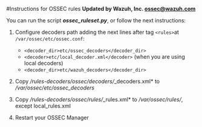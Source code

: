 #Instructions for OSSEC rules
**Updated by Wazuh, Inc. <ossec@wazuh.com>**

You can run the script ***ossec_ruleset.py***, or follow the next instructions:

 1. Configure decoders path adding the next lines after tag ``<rules>``at ``/var/ossec/etc/ossec.conf``:
 
	 - ``<decoder_dir>etc/ossec_decoders</decoder_dir>``
	 - ``<decoder>etc/local_decoder.xml</decoder>`` (when you are using local decoders)
	 - ``<decoder_dir>etc/wazuh_decoders</decoder_dir>``
 2. Copy */rules-decoders/ossec/decoders/*_decoders.xml* to */var/ossec/etc/ossec_decoders*
 3. Copy */rules-decoders/ossec/rules/*_rules.xml* to */var/ossec/rules/*, except local_rules.xml
 4. Restart your OSSEC Manager